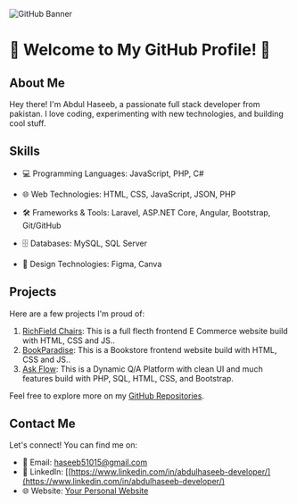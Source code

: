 ![GitHub Banner](https://github.com/Haseeb1389446/Haseeb1389446/blob/main/abdul-haseeb-full-stack-developer-github.jpg)

# 🚀 Welcome to My GitHub Profile! 🚀

## About Me

Hey there! I'm Abdul Haseeb, a passionate full stack developer from pakistan. I love coding, experimenting with new technologies, and building cool stuff.

## Skills

- 💻 Programming Languages: JavaScript, PHP, C#

- 🌐 Web Technologies: HTML, CSS, JavaScript, JSON, PHP

- 🛠️ Frameworks & Tools: Laravel, ASP.NET Core, Angular, Bootstrap, Git/GitHub

- 🗄️ Databases: MySQL, SQL Server

- 🎨 Design Technologies: Figma, Canva

## Projects

Here are a few projects I'm proud of:

1. [RichField Chairs](https://github.com/Haseeb1389446/RichField-Chairs): This is a full flecth frontend E Commerce website build with HTML, CSS and JS..
2. [BookParadise](https://github.com/Haseeb1389446/BookParadise): This is a Bookstore frontend website build with HTML, CSS and JS..
3. [Ask Flow](https://github.com/Haseeb1389446/Ask-Flow-Platform): This is a Dynamic Q/A Platform with clean UI and
much features build with PHP, SQL, HTML, CSS, and Bootstrap.

Feel free to explore more on my [GitHub Repositories]([link-to-github](https://github.com/haseeb51015?tab=repositories)).

## Contact Me

Let's connect! You can find me on:

- 📧 Email: [haseeb51015@gmail.com](haseeb51015@gmail.com)
- 💼 LinkedIn: [[https://www.linkedin.com/in/abdulhaseeb-developer/](https://www.linkedin.com/in/abdulhaseeb-developer/)
- 🌐 Website: [Your Personal Website](link-to-website)
